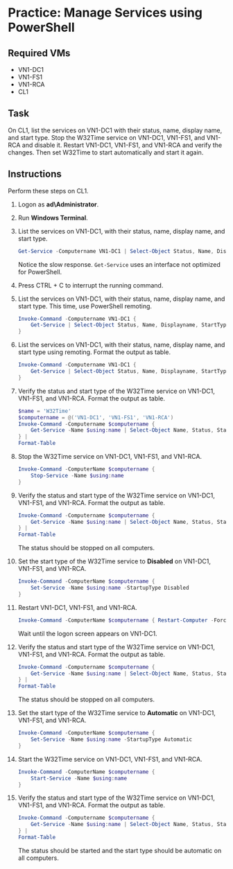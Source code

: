 # Practice: Manage Services using PowerShell

## Required VMs

* VN1-DC1
* VN1-FS1
* VN1-RCA
* CL1

## Task

On CL1, list the services on VN1-DC1 with their status, name, display name, and start type. Stop the W32Time service on VN1-DC1, VN1-FS1, and VN1-RCA and disable it. Restart VN1-DC1, VN1-FS1, and VN1-RCA and verify the changes. Then set W32Time to start automatically and start it again.

## Instructions

Perform these steps on CL1.

1. Logon as **ad\Administrator**.
1. Run **Windows Terminal**.
1. List the services on VN1-DC1, with their status, name, display name, and start type.

    ````powershell
    Get-Service -Computername VN1-DC1 | Select-Object Status, Name, Displayname, StartType
    ````

    Notice the slow response. ````Get-Service```` uses an interface not optimized for PowerShell.

1. Press CTRL + C to interrupt the running command.
1. List the services on VN1-DC1, with their status, name, display name, and start type. This time, use PowerShell remoting.

    ````powershell
    Invoke-Command -Computername VN1-DC1 { 
        Get-Service | Select-Object Status, Name, Displayname, StartType 
    }
    ````

1. List the services on VN1-DC1, with their status, name, display name, and start type using remoting. Format the output as table.

    ````powershell
    Invoke-Command -Computername VN1-DC1 { 
        Get-Service | Select-Object Status, Name, Displayname, StartType 
    }
    ````

1. Verify the status and start type of the W32Time service on VN1-DC1, VN1-FS1, and VN1-RCA. Format the output as table.

    ````powershell
    $name = 'W32Time'
    $computername = @('VN1-DC1', 'VN1-FS1', 'VN1-RCA')
    Invoke-Command -Computername $computername { 
        Get-Service -Name $using:name | Select-Object Name, Status, StartType 
    } | 
    Format-Table
    ````

1. Stop the W32Time service on VN1-DC1, VN1-FS1, and VN1-RCA.

    ````powershell
    Invoke-Command -ComputerName $computername {
        Stop-Service -Name $using:name 
    }
    ````

1. Verify the status and start type of the W32Time service on VN1-DC1, VN1-FS1, and VN1-RCA. Format the output as table.

    ````powershell
    Invoke-Command -Computername $computername { 
        Get-Service -Name $using:name | Select-Object Name, Status, StartType 
    } | 
    Format-Table
    ````

    The status should be stopped on all computers.

1. Set the start type of the W32Time service to **Disabled** on VN1-DC1, VN1-FS1, and VN1-RCA.

    ````powershell
    Invoke-Command -ComputerName $computername { 
        Set-Service -Name $using:name -StartupType Disabled 
    }
    ````

1. Restart VN1-DC1, VN1-FS1, and VN1-RCA.

    ````powershell
    Invoke-Command -ComputerName $computername { Restart-Computer -Force }
    ````

    Wait until the logon screen appears on VN1-DC1.

1. Verify the status and start type of the W32Time service on VN1-DC1, VN1-FS1, and VN1-RCA. Format the output as table.

    ````powershell
    Invoke-Command -Computername $computername { 
        Get-Service -Name $using:name | Select-Object Name, Status, StartType 
    } | 
    Format-Table
    ````

    The status should be stopped on all computers.

1. Set the start type of the W32Time service to **Automatic** on VN1-DC1, VN1-FS1, and VN1-RCA.

    ````powershell
    Invoke-Command -ComputerName $computername { 
        Set-Service -Name $using:name -StartupType Automatic 
    }
    ````

1. Start the W32Time service on VN1-DC1, VN1-FS1, and VN1-RCA.

    ````powershell
    Invoke-Command -ComputerName $computername {
        Start-Service -Name $using:name 
    }
    ````

1. Verify the status and start type of the W32Time service on VN1-DC1, VN1-FS1, and VN1-RCA. Format the output as table.

    ````powershell
    Invoke-Command -Computername $computername { 
        Get-Service -Name $using:name | Select-Object Name, Status, StartType 
    } | 
    Format-Table
    ````

    The status should be started and the start type should be automatic on all computers.
